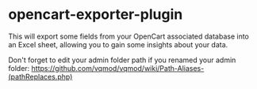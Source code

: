 # opencart-exporter-plugin

This will export some fields from your OpenCart associated database into an Excel sheet, allowing you to gain some insights about your data. 

Don't forget to edit your admin folder path if you renamed your admin folder: 
https://github.com/vqmod/vqmod/wiki/Path-Aliases-(pathReplaces.php)
